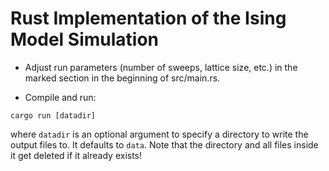 # Rust Implementation of the Ising Model Simulation

- Adjust run parameters (number of sweeps, lattice size, etc.) in the marked section in the
  beginning of src/main.rs.

- Compile and run:
```
cargo run [datadir]
```
where `datadir` is an optional argument to specify a directory to write the output files to.
It defaults to `data`.
Note that the directory and all files inside it get deleted if it already exists!
